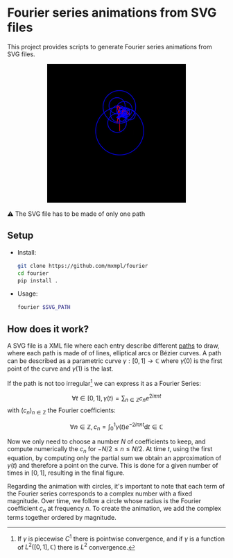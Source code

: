 # Fourier series animations from SVG files

This project provides scripts to generate Fourier series animations from SVG
files.

<p align="center"><img src=./assets/fourier.gif></p>

⚠️ The SVG file has to be made of only one path

## Setup

- Install:
  ```bash
  git clone https://github.com/mxmpl/fourier
  cd fourier
  pip install .
  ```
- Usage:
    ```bash
    fourier $SVG_PATH
    ```

## How does it work?

A SVG file is a XML file where each entry describe different
[paths](https://www.w3.org/TR/SVG/paths.html) to draw, where each path is made of
of lines, elliptical arcs or Bézier curves. A path can be described as a parametric
curve $\gamma : [0, 1] \rightarrow  \mathbb{C}$ where $\gamma(0)$ is the first
point  of the curve and $\gamma(1)$ is the last.

If the path is not too irregular[^1] we can express it as a Fourier Series:

$$
    \forall t \in [0, 1], \gamma(t) = \sum_{n \in \mathbb{Z}} c_n e^{2 i \pi n t}
$$
with $(c_n)_{n \in \mathbb{Z}}$ the Fourier coefficients:

$$
  \forall n \in \mathbb{Z}, c_n = \int_{0}^{1} \gamma(t) e^{-2i\pi n t} \mathrm{d}t \in \mathbb{C}
$$

Now we only need to choose a number $N$ of coefficients to keep, and compute numerically the $c_n$ for $-N/2 \leq n \leq N/2$. At time $t$, using the first equation, by computing only the partial sum we obtain an approximation of $\gamma(t)$ and therefore a point on the curve. This is done for a given number of times in $[0,1]$, resulting in the final figure.

Regarding the animation with circles, it's important to note that each term of the Fourier series corresponds to a complex number with a fixed magnitude. Over time, we follow a circle whose radius is the Fourier coefficient $c_n$ at frequency $n$. To create the animation, we add the complex terms together ordered by magnitude.

[^1]: If $\gamma$ is piecewise $C^1$ there is pointwise convergence, and if $\gamma$ is a function of $L^2([0,1], \mathbb{C})$ there is $L^2$ convergence.